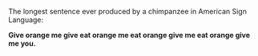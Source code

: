 The longest sentence ever produced by a chimpanzee in American Sign Language:


**Give orange me give eat orange me eat orange give me eat orange give me you.**
